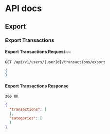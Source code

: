 # API docs

## Export

### Export Transactions

#### Export Transactions Request~~

```http request
GET /api/v1/users/{userId}/transactions/export
```

```json
{
}
```

#### Export Transactions Response

```http request
200 OK
```

```json
{
  "transactions": [
  ],
  "categories": [
  ]
}
```
